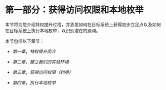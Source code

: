 # 第一部分：获得访问权限和本地枚举

本节将为您介绍特权提升过程，并涵盖如何在目标系统上获得初步立足点以及如何在目标系统上执行本地枚举，以识别潜在的漏洞。

本节包括以下章节：

+   *第一章*，*特权提升简介*

+   *第二章*，*建立我们的实验环境*

+   *第三章*，*获得访问权限（利用）*

+   *第四章*，*执行本地枚举*

